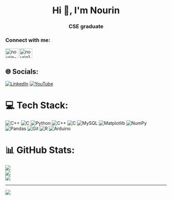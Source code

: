 <h1 align="center">Hi 👋, I'm Nourin</h1>
<h3 align="center">CSE graduate</h3>

<h3 align="left">Connect with me:</h3>
<p align="left">
<a href="https://linkedin.com/in/nourin-noushrat" target="blank"><img align="center" src="https://raw.githubusercontent.com/rahuldkjain/github-profile-readme-generator/master/src/images/icons/Social/linked-in-alt.svg" alt="nourin-noushrat" height="30" width="40" /></a>
<a href="https://kaggle.com/nourin114" target="blank"><img align="center" src="https://raw.githubusercontent.com/rahuldkjain/github-profile-readme-generator/master/src/images/icons/Social/kaggle.svg" alt="nourin114" height="30" width="40" /></a>
</p>


## 🌐 Socials:
[![LinkedIn](https://img.shields.io/badge/LinkedIn-%230077B5.svg?logo=linkedin&logoColor=white)](https://linkedin.com/in/nourin-noushrat) [![YouTube](https://img.shields.io/badge/YouTube-%23FF0000.svg?logo=YouTube&logoColor=white)](https://youtube.com/@Nourin-nnn) 

# 💻 Tech Stack:
![C++](https://img.shields.io/badge/c++-%2300599C.svg?style=for-the-badge&logo=c%2B%2B&logoColor=white) ![C](https://img.shields.io/badge/c-%2300599C.svg?style=for-the-badge&logo=c&logoColor=white) ![Python](https://img.shields.io/badge/python-3670A0?style=for-the-badge&logo=python&logoColor=ffdd54) ![C++](https://img.shields.io/badge/c++-%2300599C.svg?style=for-the-badge&logo=c%2B%2B&logoColor=white) ![C](https://img.shields.io/badge/c-%2300599C.svg?style=for-the-badge&logo=c&logoColor=white) ![MySQL](https://img.shields.io/badge/mysql-4479A1.svg?style=for-the-badge&logo=mysql&logoColor=white) ![Matplotlib](https://img.shields.io/badge/Matplotlib-%23ffffff.svg?style=for-the-badge&logo=Matplotlib&logoColor=black) ![NumPy](https://img.shields.io/badge/numpy-%23013243.svg?style=for-the-badge&logo=numpy&logoColor=white) ![Pandas](https://img.shields.io/badge/pandas-%23150458.svg?style=for-the-badge&logo=pandas&logoColor=white) ![Git](https://img.shields.io/badge/git-%23F05033.svg?style=for-the-badge&logo=git&logoColor=white) ![R](https://img.shields.io/badge/r-%23276DC3.svg?style=for-the-badge&logo=r&logoColor=white) ![Arduino](https://img.shields.io/badge/-Arduino-00979D?style=for-the-badge&logo=Arduino&logoColor=white)
# 📊 GitHub Stats:
![](https://github-readme-stats.vercel.app/api?username=Nourin-nnn&theme=dark&hide_border=false&include_all_commits=false&count_private=true)<br/>
![](https://github-readme-streak-stats.herokuapp.com/?user=Nourin-nnn&theme=dark&hide_border=false)<br/>
![](https://github-readme-stats.vercel.app/api/top-langs/?username=Nourin-nnn&theme=dark&hide_border=false&include_all_commits=false&count_private=true&layout=compact)

---
[![](https://visitcount.itsvg.in/api?id=Nourin-nnn&icon=0&color=0)](https://visitcount.itsvg.in)

<!-- Proudly created with GPRM ( https://gprm.itsvg.in ) -->
